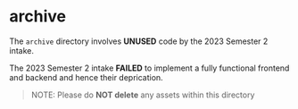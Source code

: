 # archive

The ```archive``` directory involves **UNUSED** code by the 2023 Semester 2 intake.

The 2023 Semester 2 intake **FAILED** to implement a fully functional frontend and backend and hence their deprication.

> NOTE: Please do **NOT delete** any assets within this directory
